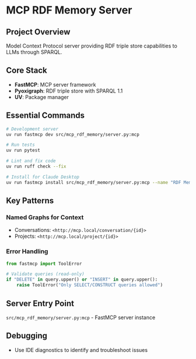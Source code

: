 # MCP RDF Memory Server

## Project Overview
Model Context Protocol server providing RDF triple store capabilities to LLMs through SPARQL.

## Core Stack
- **FastMCP**: MCP server framework
- **Pyoxigraph**: RDF triple store with SPARQL 1.1
- **UV**: Package manager

## Essential Commands

```bash
# Development server
uv run fastmcp dev src/mcp_rdf_memory/server.py:mcp

# Run tests
uv run pytest

# Lint and fix code
uv run ruff check --fix

# Install for Claude Desktop
uv run fastmcp install src/mcp_rdf_memory/server.py:mcp --name "RDF Memory"
```

## Key Patterns

### Named Graphs for Context
- Conversations: `<http://mcp.local/conversation/{id}>`
- Projects: `<http://mcp.local/project/{id}>`

### Error Handling
```python
from fastmcp import ToolError

# Validate queries (read-only)
if "DELETE" in query.upper() or "INSERT" in query.upper():
    raise ToolError("Only SELECT/CONSTRUCT queries allowed")
```

## Server Entry Point
`src/mcp_rdf_memory/server.py:mcp` - FastMCP server instance

## Debugging
- Use IDE diagnostics to identify and troubleshoot issues